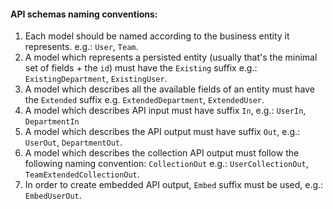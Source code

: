 #### API schemas naming conventions:
1. Each model should be named according to the business entity it represents. e.g.: `User`, `Team`.
2. A model which represents a persisted entity (usually that's the minimal set of fields + the `id`) must have the
`Existing` suffix e.g.: `ExistingDepartment`, `ExistingUser`.
3. A model which describes all the available fields of an entity must have the `Extended` suffix e.g. `ExtendedDepartment`,
`ExtendedUser`.
4. A model which describes API input must have suffix `In`, e.g.: `UserIn`, `DepartmentIn`
5. A model which describes the API output must have suffix `Out`, e.g.: `UserOut`,
`DepartmentOut`.
6. A model which describes the collection API output must follow the following naming convention: `CollectionOut`
e.g.: `UserCollectionOut`, `TeamExtendedCollectionOut`.
7. In order to create embedded API output, `Embed` suffix must be used, e.g.: `EmbedUserOut`.
